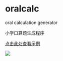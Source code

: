 # oralcalc
oral calculation generator

小学口算题生成程序

[点击此处查看示例](https://weizhouapache.github.io/oralcalc/)

![](https://weizhouapache.github.io/oralcalc/shot1.jpg)
